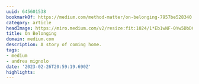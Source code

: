 ```yaml
---
uuid: 645601538
bookmarkOf: https://medium.com/method-matter/on-belonging-7957be528340
category: article
headImage: https://miro.medium.com/v2/resize:fit:1024/1*Eb1wNF-0Yw5DbDCQH1gNMw.png
title: On Belonging
domain: medium.com
description: A story of coming home.
tags:
- medium
- andrea mignolo
date: '2023-02-26T20:59:19.690Z'
highlights: 
---
```



